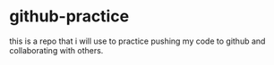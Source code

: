 # github-practice
this is a repo that i will use to practice pushing my code to github and collaborating with others.
